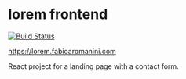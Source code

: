 # lorem frontend

[![Build Status](https://travis-ci.org/fabioaromanini/lorem-frontend.svg?branch=master)](https://travis-ci.org/fabioaromanini/lorem-frontend)

https://lorem.fabioaromanini.com

React project for a landing page with a contact form.
